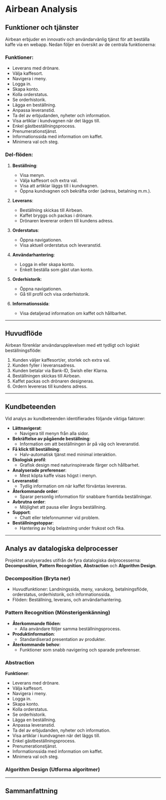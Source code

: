 # Airbean Analysis

## Funktioner och tjänster

Airbean erbjuder en innovativ och användarvänlig tjänst för att beställa kaffe
via en webapp. Nedan följer en översikt av de centrala funktionerna:

### Funktioner:

-   Leverans med drönare.
-   Välja kaffesort.
-   Navigera i meny.
-   Logga in.
-   Skapa konto.
-   Kolla orderstatus.
-   Se orderhistorik.
-   Lägga en beställning.
-   Anpassa leveranstid.
-   Ta del av erbjudanden, nyheter och information.
-   Visa artiklar i kundvagnen när det läggs till.
-   Enkel gästbeställningsprocess.
-   Prenumerationstjänst.
-   Informationssida med information om kaffet.
-   Minimera val och steg.

### Del-flöden:

1. **Beställning**:

    - Visa menyn.
    - Välja kaffesort och extra val.
    - Visa att artiklar läggs till i kundvagnen.
    - Öppna kundvagnen och bekräfta order (adress, betalning m.m.).

2. **Leverans**:

    - Beställning skickas till Airbean.
    - Kaffet bryggs och packas i drönare.
    - Drönaren levererar ordern till kundens adress.

3. **Orderstatus**:

    - Öppna navigationen.
    - Visa aktuell orderstatus och leveranstid.

4. **Användarhantering**:

    - Logga in eller skapa konto.
    - Enkelt beställa som gäst utan konto.

5. **Orderhistorik**:

    - Öppna navigationen.
    - Gå till profil och visa orderhistorik.

6. **Informationssida**:
    - Visa detaljerad information om kaffet och hållbarhet.

---

## Huvudflöde

Airbean förenklar användarupplevelsen med ett tydligt och logiskt
beställningsflöde:

1. Kunden väljer kaffesort/er, storlek och extra val.
2. Kunden fyller i leveransadress.
3. Kunden betalar via Bank-ID, Swish eller Klarna.
4. Beställningen skickas till Airbean.
5. Kaffet packas och drönaren designeras.
6. Ordern levereras till kundens adress.

---

## Kundbeteenden

Vid analys av kundbeteenden identifierades följande viktiga faktorer:

-   **Lättnavigerat**:
    -   Navigera till menyn från alla sidor.
-   **Bekräftelse av pågående beställning**:
    -   Information om att beställningen är på väg och leveranstid.
-   **Få klick till beställning**:
    -   Halv-automatisk tjänst med minimal interaktion.
-   **Ekologisk profil**:
    -   Grafisk design med naturinspirerade färger och hållbarhet.
-   **Analyserade preferenser**:
    -   Mest köpta kaffe visas högst i menyn.
-   **Leveranstid**:
    -   Tydlig information om när kaffet förväntas levereras.
-   **Återkommande order**:
    -   Sparar personlig information för snabbare framtida beställningar.
-   **Avbrutna order**:
    -   Möjlighet att pausa eller ångra beställning.
-   **Support**:
    -   Chatt eller telefonnummer vid problem.
-   **Beställningstoppar**:
    -   Hantering av hög belastning under frukost och fika.

---

## Analys av datalogiska delprocesser

Projektet analyserades utifrån de fyra datalogiska delprocesserna:
**Decomposition**, **Pattern Recognition**, **Abstraction** och **Algorithm
Design**.

### Decomposition (Bryta ner)

-   Huvudfunktioner: Landningssida, meny, varukorg, betalningsflöde,
    orderstatus, orderhistorik, och informationssida.
-   Flöden: Beställning, leverans, och användarhantering.

### Pattern Recognition (Mönsterigenkänning)

-   **Återkommande flöden**:
    -   Alla användare följer samma beställningsprocess.
-   **Produktinformation**:
    -   Standardiserad presentation av produkter.
-   **Återkommande behov**:
    -   Funktioner som snabb navigering och sparade preferenser.

### Abstraction

 **Funktioner**:

-   Leverans med drönare.
-   Välja kaffesort.
-   Navigera i meny.
-   Logga in.
-   Skapa konto.
-   Kolla orderstatus.
-   Se orderhistorik.
-   Lägga en beställning.
-   Anpassa leveranstid.
-   Ta del av erbjudanden, nyheter och information.
-   Visa artiklar i kundvagnen när det läggs till.
-   Enkel gästbeställningsprocess.
-   Prenumerationstjänst.
-   Informationssida med information om kaffet.
-   Minimera val och steg.

### Algorithm Design (Utforma algoritmer)

---

## Sammanfattning
